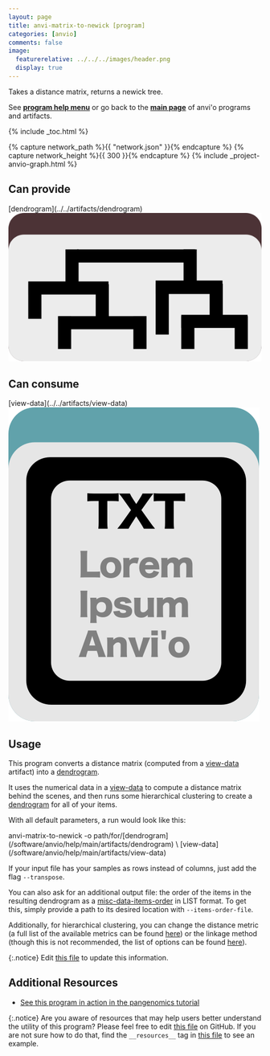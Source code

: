 ```yaml
---
layout: page
title: anvi-matrix-to-newick [program]
categories: [anvio]
comments: false
image:
  featurerelative: ../../../images/header.png
  display: true
---
```


Takes a distance matrix, returns a newick tree.

See **[program help menu](../../../../vignette#anvi-matrix-to-newick)** or go back to the **[main page](../../)** of anvi'o programs and artifacts.


{% include _toc.html %}
<div id="svg" class="subnetwork"></div>
{% capture network_path %}{{ "network.json" }}{% endcapture %}
{% capture network_height %}{{ 300 }}{% endcapture %}
{% include _project-anvio-graph.html %}


## Can provide

<p style="text-align: left" markdown="1"><span class="artifact-p">[dendrogram](../../artifacts/dendrogram) <img src="../../images/icons/NEWICK.png" class="artifact-icon-mini" /></span></p>

## Can consume

<p style="text-align: left" markdown="1"><span class="artifact-r">[view-data](../../artifacts/view-data) <img src="../../images/icons/TXT.png" class="artifact-icon-mini" /></span></p>

## Usage


This program converts a distance matrix (computed from a <span class="artifact-n">[view-data](/software/anvio/help/main/artifacts/view-data)</span> artifact) into a <span class="artifact-n">[dendrogram](/software/anvio/help/main/artifacts/dendrogram)</span>. 

It uses the numerical data in a <span class="artifact-n">[view-data](/software/anvio/help/main/artifacts/view-data)</span> to compute a distance matrix behind the scenes, and then runs some hierarchical clustering to create a <span class="artifact-n">[dendrogram](/software/anvio/help/main/artifacts/dendrogram)</span> for all of your items. 

With all default parameters, a run would look like this:

<div class="codeblock" markdown="1">
anvi&#45;matrix&#45;to&#45;newick &#45;o path/for/<span class="artifact&#45;n">[dendrogram](/software/anvio/help/main/artifacts/dendrogram)</span> \ 
                      <span class="artifact&#45;n">[view&#45;data](/software/anvio/help/main/artifacts/view&#45;data)</span> 
</div>

If your input file has your samples as rows instead of columns, just add the flag `--transpose`. 

You can also ask for an additional output file: the order of the items in the resulting dendrogram as a <span class="artifact-n">[misc-data-items-order](/software/anvio/help/main/artifacts/misc-data-items-order)</span> in LIST format. To get this, simply provide a path to its desired location  with `--items-order-file`. 

Additionally, for hierarchical clustering, you can change the distance metric (a full list of the available metrics can be found [here](https://docs.scipy.org/doc/scipy/reference/generated/scipy.spatial.distance.pdist.html)) or the linkage method (though this is not recommended, the list of options can be found [here](https://docs.scipy.org/doc/scipy/reference/generated/scipy.cluster.hierarchy.linkage.html)).


{:.notice}
Edit [this file](https://github.com/merenlab/anvio/tree/master/anvio/docs/programs/anvi-matrix-to-newick.md) to update this information.


## Additional Resources


* [See this program in action in the pangenomics tutorial](http://merenlab.org/2016/11/08/pangenomics-v2/#creating-a-quick-pangenome-with-functions)


{:.notice}
Are you aware of resources that may help users better understand the utility of this program? Please feel free to edit [this file](https://github.com/merenlab/anvio/tree/master/bin/anvi-matrix-to-newick) on GitHub. If you are not sure how to do that, find the `__resources__` tag in [this file](https://github.com/merenlab/anvio/blob/master/bin/anvi-interactive) to see an example.

